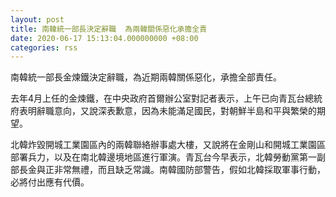 ```yaml
---
layout: post
title: 南韓統一部長決定辭職  為兩韓關係惡化承擔全責
date: 2020-06-17 15:13:04.000000000 +08:00
categories: rss
---
```


南韓統一部長金煉鐵決定辭職，為近期兩韓關係惡化，承擔全部責任。

去年4月上任的金煉鐵，在中央政府首爾辦公室對記者表示，上午已向青瓦台總統府表明辭職意向，又說深表歉意，因為未能滿足國民，對朝鮮半島和平與繁榮的期望。

北韓炸毀開城工業園區內的兩韓聯絡辦事處大樓，又說將在金剛山和開城工業園區部署兵力，以及在南北韓邊境地區進行軍演。青瓦台今早表示，北韓勞動黨第一副部長金與正非常無禮，而且缺乏常識。南韓國防部警告，假如北韓採取軍事行動，必將付出應有代價。
